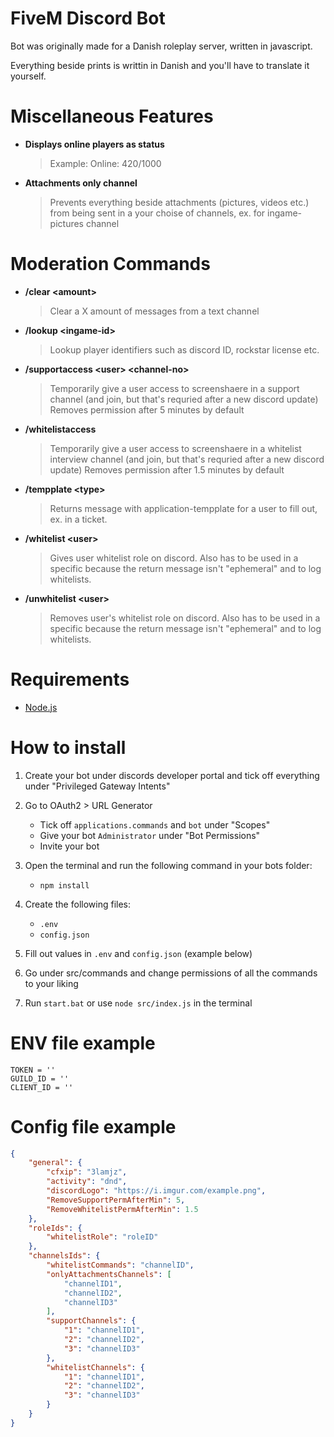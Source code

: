 # FiveM Discord Bot
Bot was originally made for a Danish roleplay server, written in javascript.

Everything beside prints is writtin in Danish and you'll have to translate it yourself.

# Miscellaneous Features
- <b> Displays online players as status </b>
   > Example: Online: 420/1000
- <b> Attachments only channel </b>
   > Prevents everything beside attachments (pictures, videos etc.) from being sent in a your choise of channels, ex. for ingame-pictures channel 

# Moderation Commands
- <b> /clear \<amount\> </b>
   > Clear a X amount of messages from a text channel

- <b> /lookup \<ingame-id\> </b>
   > Lookup player identifiers such as discord ID, rockstar license etc.

- <b> /supportaccess \<user\> \<channel-no\> </b>
   > Temporarily give a user access to screenshaere in a support channel (and join, but that's requried after a new discord update)
   > Removes permission after 5 minutes by default

- <b> /whitelistaccess </b>
   > Temporarily give a user access to screenshaere in a whitelist interview channel (and join, but that's requried after a new discord update)
   > Removes permission after 1.5 minutes by default

- <b> /tempplate \<type\> </b>
   > Returns message with application-tempplate for a user to fill out, ex. in a ticket.

- <b> /whitelist \<user\> </b>
   > Gives user whitelist role on discord.
   > Also has to be used in a specific because the return message isn't "ephemeral" and to log whitelists.

- <b> /unwhitelist \<user\> </b>
   > Removes user's whitelist role on discord.
   > Also has to be used in a specific because the return message isn't "ephemeral" and to log whitelists.

# Requirements
- [Node.js](https://nodejs.org/en/)

# How to install
1. Create your bot under discords developer portal and tick off everything under "Privileged Gateway Intents"

2. Go to OAuth2 > URL Generator
   - Tick off `applications.commands` and `bot` under "Scopes"
   - Give your bot `Administrator` under "Bot Permissions"
   - Invite your bot

3. Open the terminal and run the following command in your bots folder:
   - `npm install`

4. Create the following files:
   - `.env`
   - `config.json`

5. Fill out values in `.env` and `config.json` (example below)

6. Go under src/commands and change permissions of all the commands to your liking

7. Run `start.bat` or use `node src/index.js` in the terminal

# ENV file example
```
TOKEN = ''
GUILD_ID = ''
CLIENT_ID = ''
```

# Config file example
```json
{
    "general": {
        "cfxip": "3lamjz",
        "activity": "dnd",
        "discordLogo": "https://i.imgur.com/example.png",
        "RemoveSupportPermAfterMin": 5,
        "RemoveWhitelistPermAfterMin": 1.5
    },
    "roleIds": {
        "whitelistRole": "roleID"
    },
    "channelsIds": {
        "whitelistCommands": "channelID",
        "onlyAttachmentsChannels": [
            "channelID1",
            "channelID2",
            "channelID3"
        ],
        "supportChannels": {
            "1": "channelID1",
            "2": "channelID2",
            "3": "channelID3"
        },
        "whitelistChannels": {
            "1": "channelID1",
            "2": "channelID2",
            "3": "channelID3"
        }
    }
}
```
